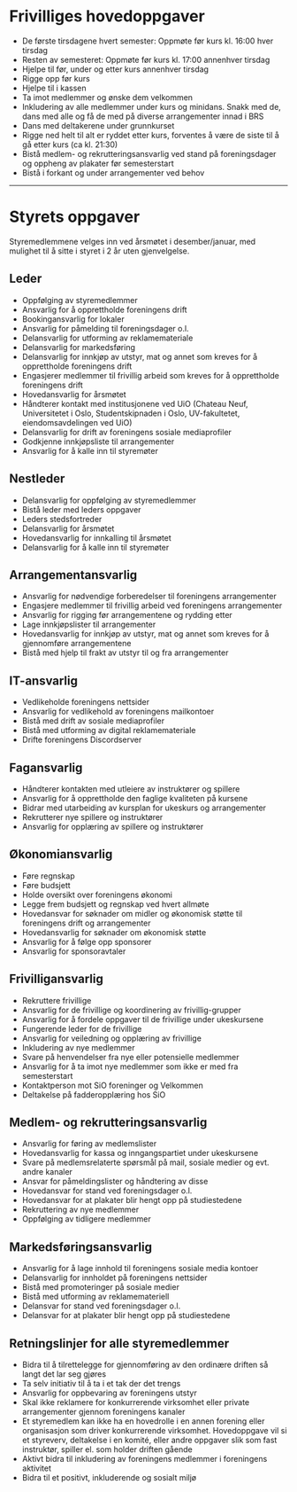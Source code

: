 # Frivilliges hovedoppgaver

- De første tirsdagene hvert semester: Oppmøte før kurs kl. 16:00 hver tirsdag
- Resten av semesteret: Oppmøte før kurs kl. 17:00 annenhver tirsdag
- Hjelpe til før, under og etter kurs annenhver tirsdag
- Rigge opp før kurs
- Hjelpe til i kassen
- Ta imot medlemmer og ønske dem velkommen
- Inkludering av alle medlemmer under kurs og minidans. Snakk med de, dans med alle og få de med på diverse arrangementer innad i BRS
- Dans med deltakerene under grunnkurset
- Rigge ned helt til alt er ryddet etter kurs, forventes å være de siste til å gå etter kurs (ca kl. 21:30)
- Bistå medlem- og rekrutteringsansvarlig ved stand på foreningsdager og oppheng av plakater før semesterstart
- Bistå i forkant og under arrangementer ved behov

----------

# Styrets oppgaver

Styremedlemmene velges inn ved årsmøtet i desember/januar, med mulighet til å sitte i styret i 2 år uten gjenvelgelse.

## Leder

- Oppfølging av styremedlemmer
- Ansvarlig for å opprettholde foreningens drift
- Bookingansvarlig for lokaler
- Ansvarlig for påmelding til foreningsdager o.l.
- Delansvarlig for utforming av reklamemateriale
- Delansvarlig for markedsføring
- Delansvarlig for innkjøp av utstyr, mat og annet som kreves for å opprettholde foreningens drift
- Engasjerer medlemmer til frivillig arbeid som kreves for å opprettholde foreningens drift
- Hovedansvarlig for årsmøtet
- Håndterer kontakt med institusjonene ved UiO (Chateau Neuf, Universitetet i Oslo, Studentskipnaden i Oslo, UV-fakultetet, eiendomsavdelingen ved UiO)
- Delansvarlig for drift av foreningens sosiale mediaprofiler
- Godkjenne innkjøpsliste til arrangementer
- Ansvarlig for å kalle inn til styremøter

## Nestleder

- Delansvarlig for oppfølging av styremedlemmer
- Bistå leder med leders oppgaver
- Leders stedsfortreder
- Delansvarlig for årsmøtet
- Hovedansvarlig for innkalling til årsmøtet
- Delansvarlig for å kalle inn til styremøter

## Arrangementansvarlig

- Ansvarlig for nødvendige forberedelser til foreningens arrangementer
- Engasjere medlemmer til frivillig arbeid ved foreningens arrangementer
- Ansvarlig for rigging før arrangementene og rydding etter
- Lage innkjøpslister til arrangementer
- Hovedansvarlig for innkjøp av utstyr, mat og annet som kreves for å gjennomføre arrangementene
- Bistå med hjelp til frakt av utstyr til og fra arrangementer

## IT-ansvarlig

- Vedlikeholde foreningens nettsider
- Ansvarlig for vedlikehold av foreningens mailkontoer
- Bistå med drift av sosiale mediaprofiler
- Bistå med utforming av digital reklamemateriale
- Drifte foreningens Discordserver

## Fagansvarlig

- Håndterer kontakten med utleiere av instruktører og spillere
- Ansvarlig for å opprettholde den faglige kvaliteten på kursene
- Bidrar med utarbeiding av kursplan for ukeskurs og arrangementer
- Rekrutterer nye spillere og instruktører
- Ansvarlig for opplæring av spillere og instruktører 

## Økonomiansvarlig

- Føre regnskap
- Føre budsjett
- Holde oversikt over foreningens økonomi
- Legge frem budsjett og regnskap ved hvert allmøte
- Hovedansvar for søknader om midler og økonomisk støtte til foreningens drift og arrangementer
- Hovedansvarlig for søknader om økonomisk støtte
- Ansvarlig for å følge opp sponsorer
- Ansvarlig for sponsoravtaler

## Frivilligansvarlig

- Rekruttere frivillige
- Ansvarlig for de frivillige og koordinering av frivillig-grupper
- Ansvarlig for å fordele oppgaver til de frivillige under ukeskursene
- Fungerende leder for de frivillige
- Ansvarlig for veiledning og opplæring av frivillige
- Inkludering av nye medlemmer
- Svare på henvendelser fra nye eller potensielle medlemmer
- Ansvarlig for å ta imot nye medlemmer som ikke er med fra semesterstart
- Kontaktperson mot SiO foreninger og Velkommen
- Deltakelse på fadderopplæring hos SiO

## Medlem- og rekrutteringsansvarlig

- Ansvarlig for føring av medlemslister
- Hovedansvarlig for kassa og inngangspartiet under ukeskursene
- Svare på medlemsrelaterte spørsmål på mail, sosiale medier og evt. andre kanaler
- Ansvar for påmeldingslister og håndtering av disse
- Hovedansvar for stand ved foreningsdager o.l.
- Hovedansvar for at plakater blir hengt opp på studiestedene
- Rekruttering av nye medlemmer
- Oppfølging av tidligere medlemmer

## Markedsføringsansvarlig

- Ansvarlig for å lage innhold til foreningens sosiale media kontoer
- Delansvarlig for innholdet på foreningens nettsider
- Bistå med promoteringer på sosiale medier
- Bistå med utforming av reklamemateriell
- Delansvar for stand ved foreningsdager o.l.
- Delansvar for at plakater blir hengt opp på studiestedene

## Retningslinjer for alle styremedlemmer

- Bidra til å tilrettelegge for gjennomføring av den ordinære driften så langt det lar seg gjøres
- Ta selv initiativ til å ta i et tak der det trengs
- Ansvarlig for oppbevaring av foreningens utstyr
- Skal ikke reklamere for konkurrerende virksomhet eller private arrangementer gjennom foreningens kanaler
- Et styremedlem kan ikke ha en hovedrolle i en annen forening eller organisasjon som driver konkurrerende virksomhet. Hovedoppgave vil si et styreverv, deltakelse i en komité, eller andre oppgaver slik som fast instruktør, spiller el. som holder driften gående
- Aktivt bidra til inkludering av foreningens medlemmer i foreningens aktivitet
- Bidra til et positivt, inkluderende og sosialt miljø
